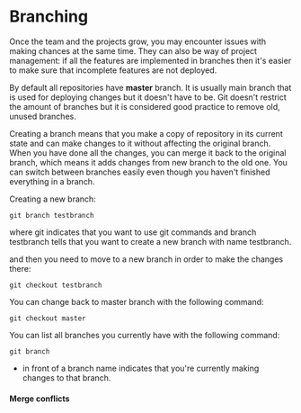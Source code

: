 # Branching

Once the team and the projects grow, you may encounter issues with making chances at the same time. 
They can also be way of project management: if all the features are implemented in branches then it's easier to make sure that incomplete features are not deployed. 

By default all repositories have **master** branch. It is usually main branch that is used for deploying changes but it doesn't have to be. Git doesn't restrict the amount of branches but it is considered good practice to remove old, unused branches. 

Creating a branch means that you make a copy of repository in its current state and can make changes to it without affecting the original branch. When you have done all the changes, you can merge it back to the original branch, which means it adds changes from new branch to the old one. You can switch between branches easily even though you haven't finished everything in a branch.

Creating a new branch:
```
git branch testbranch
```
where git indicates that you want to use git commands and branch testbranch tells that you want to create a new branch with name testbranch. 

and then you need to move to a new branch in order to make the changes there:
```
git checkout testbranch
```
You can change back to master branch with the following command:
```
git checkout master 
```
You can list all branches you currently have with the following command:
```
git branch 
```
* in front of a branch name indicates that you're currently making changes to that branch. 

#### Merge conflicts

